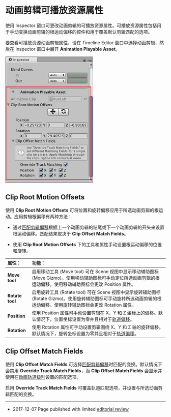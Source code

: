 # 动画剪辑可播放资源属性

使用 Inspector 窗口可更改动画剪辑的可播放资源属性。可播放资源属性包括用于手动变换动画剪辑的根运动偏移的控件和用于覆盖默认剪辑匹配的选项。

要查看可播放资源动画剪辑属性，请在 Timeline Editor 窗口中选择动画剪辑，然后在 Inspector 窗口中展开 **Animation Playable Asset**。

![Inspector 窗口中显示了所选动画剪辑的可播放资源属性](../uploads/Main/timeline_inspector_animation_clip_playable.png)

## Clip Root Motion Offsets

使用 **Clip Root Motion Offsets** 可将位置和旋转偏移应用于所选动画剪辑的根运动。应用剪辑根偏移有两种方法：

* 通过[匹配剪辑偏移](TimelineMatchOffsets.html)根据上一个动画剪辑的结尾或下一个动画剪辑的开头来设置根运动偏移。匹配结果取决于 **Clip Offset Match Fields**。

* 使用 **Clip Root Motion Offsets** 下的工具和属性手动设置根运动偏移的位置和旋转。

|**属性：** |**功能：** |
|:---|:---|
|__Move tool__| 启用移动工具 (Move tool) 可在 Scene 视图中显示移动辅助图标 (Move Gizmo)。使用移动辅助图标可手动定位所选动画剪辑的根运动偏移。使用移动辅助图标会更改 Position 属性。 |
|__Rotate tool__ | 启用旋转工具 (Rotate tool) 可在 Scene 视图中显示旋转辅助图标 (Rotate Gizmo)。使用旋转辅助图标可手动旋转所选动画剪辑的根运动偏移。使用旋转辅助图标会更改 Rotation 属性。 |
|__Position__ | 使用 Position 属性可手动设置剪辑在 X、Y 和 Z 坐标上的偏移。默认情况下，位置坐标设置为零并且相对于[轨道偏移](TimelineAnimationTrackProperties.html)。 |
|__Rotation__ | 使用 Rotation 属性可手动设置剪辑围绕 X、Y 和 Z 轴的旋转偏移。默认情况下，旋转坐标设置为零并且相对于[轨道偏移](TimelineAnimationTrackProperties.html)。 |

## Clip Offset Match Fields

使用 **Clip Offset Match Fields** 可选择[匹配剪辑偏移](TimelineMatchOffsets.html)时匹配的变换。默认情况下会禁用 **Override Track Match Fields**，而 **Clip Offset Match Fields** 会显示并使用在[动画轨道级别](TimelineAnimationTrackProperties.html)设置的匹配选项。

启用 **Override Track Match Fields** 可覆盖轨道匹配选项，并设置与所选动画剪辑匹配的变换。

---
* <span class="page-edit">2017-12-07  Page published with limited [editorial review](DocumentationEditorialReview.html)
</span>

